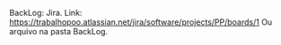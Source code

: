 BackLog: Jira.
Link: https://trabalhopoo.atlassian.net/jira/software/projects/PP/boards/1
Ou arquivo na pasta BackLog.